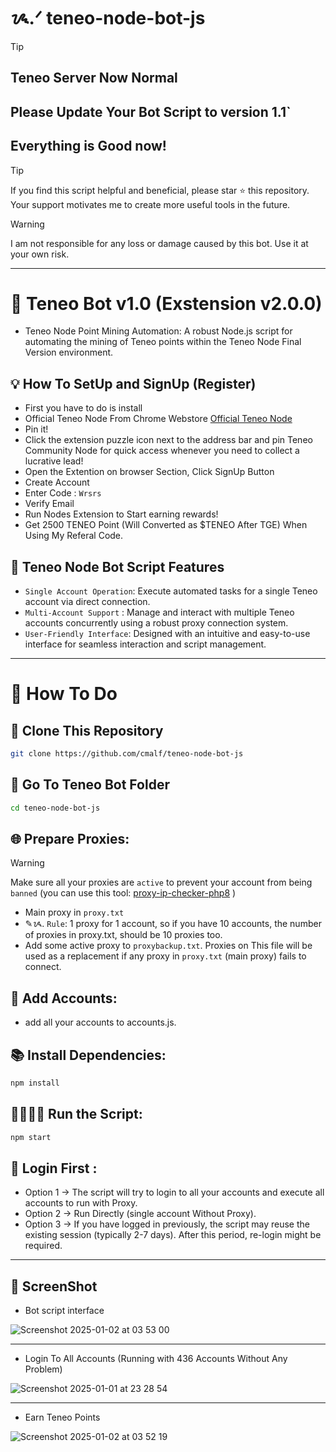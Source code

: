 <!--
########################################################
#                                                      #
#   CODE  : Teneo Node Bot v1.0 (Exstension v2.0.0)    #
#   NodeJs: v22.9.0                                    #
#   Author: Furqonflynn (cmalf)                        #
#   TG    : https://t.me/furqonflynn                   #
#   GH    : https://github.com/cmalf                   #
#                                                      #
########################################################
-->

# ᝰ.ᐟ teneo-node-bot-js

>[!TIP]
> ## Teneo Server Now Normal <br>
> ## Please Update Your Bot Script to version 1.1`
> ## Everything is Good now!

> [!TIP]
> If you find this script helpful and beneficial, please star ⭐ this repository. Your support motivates me to create more useful tools in the future.
> 

> [!WARNING]
> I am not responsible for any loss or damage caused by this bot. Use it at your own risk.
> 
<hr>

# 🦾 Teneo Bot v1.0 (Exstension v2.0.0)

- Teneo Node Point Mining Automation: A robust Node.js script for automating the mining of Teneo points within the Teneo Node Final Version environment.

## 💡 How To SetUp and SignUp (Register)

- First you have to do is install <br>
- Official Teneo Node From Chrome Webstore [Official Teneo Node](https://chromewebstore.google.com/detail/teneo-community-node/emcclcoaglgcpoognfiggmhnhgabppkm)
- Pin it!
- Click the extension puzzle icon next to the address bar and pin Teneo Community Node for quick access whenever you need to collect a lucrative lead!
- Open the Extention on browser Section, Click SignUp Button
- Create Account
- Enter Code : `Wrsrs`
- Verify Email
- Run Nodes Extension to Start earning rewards!
- Get 2500 TENEO Point (Will Converted as $TENEO After TGE) When Using My Referal Code.

## 📎 Teneo Node Bot Script Features

- `Single Account Operation`: Execute automated tasks for a single Teneo account via direct connection.
- `Multi-Account Support`  : Manage and interact with multiple Teneo accounts concurrently using a robust proxy connection system.
- `User-Friendly Interface`: Designed with an intuitive and easy-to-use interface for seamless interaction and script management.


<hr>

# 🤔 How To Do

## 🧬 Clone This Repository

```bash
git clone https://github.com/cmalf/teneo-node-bot-js
```

## 📂 Go To Teneo Bot Folder

```bash
cd teneo-node-bot-js
```

## 🌐 Prepare Proxies:
> [!WARNING]
> Make sure all your proxies are `active` to prevent your account from being `banned` (you can use this tool: [proxy-ip-checker-php8](https://github.com/cmalf/proxy-ip-checker-php) )
- Main proxy in `proxy.txt`
- ✎ᝰ. `Rule`: 1 proxy for 1 account, so if you have 10 accounts, the number of proxies in proxy.txt, should be 10 proxies too.
- Add some active proxy to `proxybackup.txt`. Proxies on This file will be used as a replacement if any proxy in `proxy.txt` (main proxy) fails to connect.

## 🤖 Add Accounts:

- add all your accounts to accounts.js.

## 📚 Install Dependencies:

```bash
npm install
```

## 🏃🏻‍♂️‍➡️ Run the Script:

```bash
npm start
```
## 🔐 Login First :

- Option 1 -> The script will try to login to all your accounts and execute all accounts to run with Proxy.
- Option 2 -> Run Directly (single account Without Proxy).
- Option 3 -> If you have logged in previously, the script may reuse the existing session (typically 2-7 days). After this period, re-login might be required.

<hr>

## 🎡 ScreenShot

- Bot script interface
 
![Screenshot 2025-01-02 at 03 53 00](https://github.com/user-attachments/assets/198a406e-5fe4-45b6-90a9-02200c377359)

<hr>

- Login To All Accounts (Running with 436 Accounts Without Any Problem)

![Screenshot 2025-01-01 at 23 28 54](https://github.com/user-attachments/assets/5472a04c-0a02-4a23-a501-54cf5334c397)

<hr>

- Earn Teneo Points

![Screenshot 2025-01-02 at 03 52 19](https://github.com/user-attachments/assets/1bc73c7a-fa69-46ea-a91f-4d748006babf)
<!--
## 📢 Additional information

> [!TIP]
> Proxiesfo is stable again after yesterday's server maintenance (on 2025-01-08) <br>
> so I recommend it again


> [!TIP]
> For this type of websocket connection, the bot relies on speed rather than security. For faster connections, SOCKS5 proxies generally offer better performance than HTTPS proxies. SOCKS5 is protocol agnostic, meaning it can handle all types of traffic, not just HTTP/HTTPS. This flexibility can result in faster speeds, It is recommended to use the socks proxy type. However, for other purposes that rely on security such as webscraping,sensitive activities like online banking, HTTPS proxies is better.

  To get a stable Proxy you can use this Platform, plans ranging from $3 to $125 for 6 months, or use your own choice.
  
- Get Proxies IP address Http and Socks
  - Create an account at [proxies.fo](https://app.proxies.fo/ref/8b1abd0f-c734-1602-5985-612caedf4c7b)
  - Go to `purchase isp`  and `buy` a plan according to `your needs`.
    - You can use `cryptocurrency` for `payment` 
    - <img src="https://github.com/user-attachments/assets/18f24ed1-cfc6-4141-addb-07e009c7226b" width="720" height="480" alt="Screenshot">
  - after that you go to the dashboard `Click Generate proxy Button`
  - Now You can change the Proxy format to :
     - `protocol://username:password@hostname:port`
     - or just look the ss below
     - ![Screenshot 2024-12-06 at 16 24 31](https://github.com/user-attachments/assets/c9d552f1-7241-4705-8580-30a88aae8638)
-->

